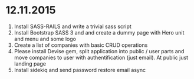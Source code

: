 # 12.11.2015
1. Install SASS-RAILS and write a trivial sass script
2. Install Bootstrap SASS 3 and and create a dummy page with Hero unit and menu and some logo
3. Create a list of companies with basic CRUD operations
4. Please install Devise gem, split application into public / user parts and move companies to user with authentification (just email). At public just landing page
5. Install sidekiq and send password restore email async
